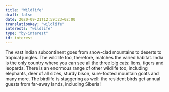```yaml
---
title: "Wildlife"
draft: false
date: 2020-09-21T12:59:23+02:00
translationKey: "wildlife"
interests: "wildlife"
type: "by-interest"
id: interest
---
```

The vast Indian subcontinent goes from snow-clad mountains to deserts to tropical jungles. The wildlife too, therefore, matches the varied habitat. India is the only country where you can see all the three big cats: lions, tigers and leopards. There is an enormous range of other wildlife too, including elephants, deer of all sizes, sturdy bison, sure-footed mountain goats and many more. The birdlife is staggering as well: the resident birds get annual guests from far-away lands, including Siberia! 